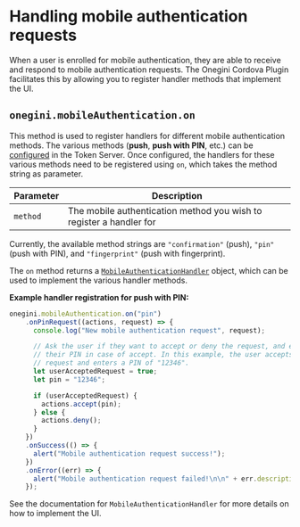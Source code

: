 # Handling mobile authentication requests

<!-- toc -->

When a user is enrolled for mobile authentication, they are able to receive and respond to mobile authentication requests. The Onegini Cordova Plugin facilitates this by allowing you to register handler methods that implement the UI.

## `onegini.mobileAuthentication.on`

This method is used to register handlers for different mobile authentication methods. The various methods (**push**, **push with PIN**, etc.) can be [configured](https://docs.onegini.com/public/token-server/topics/mobile-apps/mobile-authentication/mobile-authentication.html#configure-authentication-properties) in the Token Server. Once configured, the handlers for these various methods need to be registered using `on`, which takes the method string as parameter.

| Parameter | Description |
| --- | --- |
| `method` | The mobile authentication method you wish to register a handler for

Currently, the available method strings are `"confirmation"` (push), `"pin"` (push with PIN), and `"fingerprint"` (push with fingerprint).

The `on` method returns a [`MobileAuthenticationHandler`](MobileAuthenticationHandler.md) object, which can be used to implement the various handler methods.

**Example handler registration for push with PIN:**

```js
onegini.mobileAuthentication.on("pin")
    .onPinRequest((actions, request) => {
      console.log("New mobile authentication request", request);

      // Ask the user if they want to accept or deny the request, and enter
      // their PIN in case of accept. In this example, the user accepts the
      // request and enters a PIN of "12346".
      let userAcceptedRequest = true;
      let pin = "12346";

      if (userAcceptedRequest) {
        actions.accept(pin);
      } else {
        actions.deny();
      }
    })
    .onSuccess(() => {
      alert("Mobile authentication request success!");
    })
    .onError((err) => {
      alert("Mobile authentication request failed!\n\n" + err.description);
    });
```

See the documentation for `MobileAuthenticationHandler` for more details on how to implement the UI.
